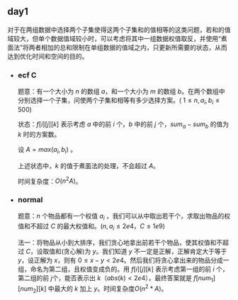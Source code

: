 ## day1

​	对于在两组数据中选择两个子集使得这两个子集和的值相等的这类问题，若和的值域较大，但单个数据值域较小时，可以考虑将其中一组数据权值取反，并使用“煮面法”将两者相加的总和限制在单组数据的值域之内，只更新所需要的状态，从而达到优化时间和空间的目的。

- ### ecf C

  题意：有一个大小为 $n$ 的数组 $a$，和一个大小为 $m$ 的数组 $b$。在两个数组中分别选择一个子集，问使两个子集和相等有多少选择方案。( $1\leq n,a_i,b_i\leq500$)
  
  状态：$f[i][j][k]$ 表示考虑 $a$ 中的前 $i$ 个，$b$ 中的前 $j$ 个，$sum_a-sum_b$ 的值为 $k$ 时的方案数。
  
  设 $A = max(a_i,b_i)$ 。 
  
  上述状态中，$k$ 的值于煮面法的处理，不会超过 $A$。
  
  时间复杂度：$O(n^2A)$。
  
- ### normal

  题意：$n$ 个物品都有一个权值 $a_i$ ，我们可以从中取出若干个，求取出物品的权值和不超过 $C$ 的最大权值和。($n,a_i\leq2e4$，$C\leq1e9$)

  法一：将物品从小到大排序，我们贪心地拿出前若干个物品，使其权值和不超过 $C$，设取值和(贪心解)为 $y$。我们知道 $y$ 不一定是正解，正解肯定大于等于 $y$，设正解为 $x$，则有 $0 \leq x-y \lt 2e4$。然后我们将贪心拿出来的物品分成一组，命名为第二组，且权值变成负的。用 $f[i][j][k]$ 表示考虑第一组的前 $i$ 个，第二组的前 $j$个，能否表示出 $k$（$abs(k)\lt2e4$），最终答案就是 $f[num_1][num_2][k]$ 中最大的 $k$ 加上 $y$。时间复杂度$O(n^2*A)$。
